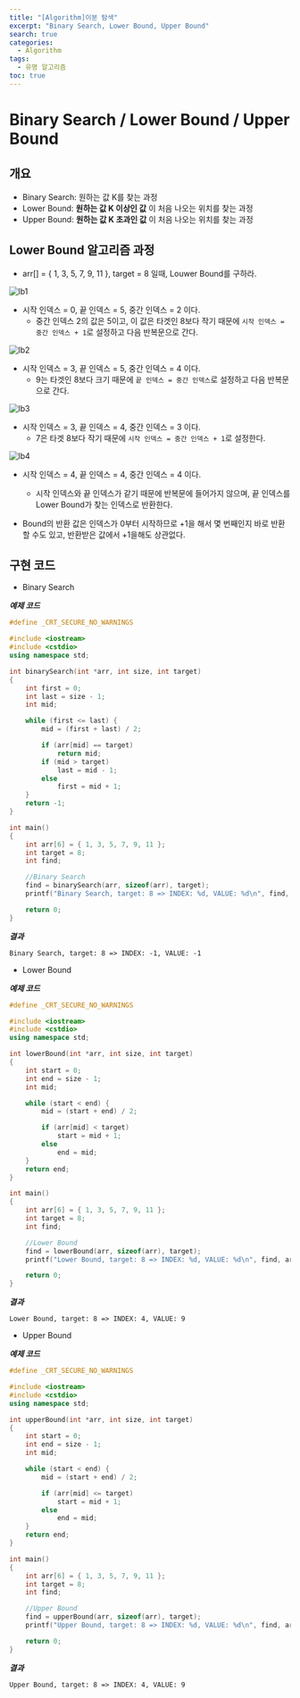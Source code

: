 ```yaml
---
title: "[Algorithm]이분 탐색"
excerpt: "Binary Search, Lower Bound, Upper Bound"
search: true
categories:
  - Algorithm
tags:
  - 유명 알고리즘
toc: true
---
```


# Binary Search / Lower Bound / Upper Bound

## 개요
- Binary Search: 원하는 값 K를 찾는 과정
- Lower Bound: **원하는 값 K 이상인 값** 이 처음 나오는 위치를 찾는 과정
- Upper Bound: **원하는 값 K 초과인 값** 이 처음 나오는 위치를 찾는 과정

## Lower Bound 알고리즘 과정
- arr[] = { 1, 3, 5, 7, 9, 11 }, target = 8 일때, Louwer Bound를 구하라.

![lb1](https://user-images.githubusercontent.com/34755287/46916196-34393600-cff2-11e8-8bf8-0ff58198875b.JPG)

- 시작 인덱스 = 0, 끝 인덱스 = 5, 중간 인덱스 = 2 이다.
  - 중간 인덱스 2의 값은 5이고, 이 값은 타겟인 8보다 작기 때문에 ```시작 인덱스 = 중간 인덱스 + 1```로 설정하고 다음 반복문으로 간다.

![lb2](https://user-images.githubusercontent.com/34755287/46916197-34393600-cff2-11e8-845c-918fcf1408d0.JPG)

- 시작 인덱스 = 3, 끝 인덱스 = 5, 중간 인덱스 = 4 이다.
  - 9는 타겟인 8보다 크기 때문에 ```끝 인덱스 = 중간 인덱스```로 설정하고 다음 반복문으로 간다.

![lb3](https://user-images.githubusercontent.com/34755287/46916198-34393600-cff2-11e8-873c-3b15b7db529e.JPG)

- 시작 인덱스 = 3, 끝 인덱스 = 4, 중간 인덱스 = 3 이다.
  - 7은 타겟 8보다 작기 때문에 ```시작 인덱스 = 중간 인덱스 + 1```로 설정한다.

![lb4](https://user-images.githubusercontent.com/34755287/46916199-34d1cc80-cff2-11e8-82aa-bf1f828808da.JPG)

- 시작 인덱스 = 4, 끝 인덱스 = 4, 중간 인덱스 = 4 이다.
  - 시작 인덱스와 끝 인덱스가 같기 때문에 반복문에 들어가지 않으며, 끝 인덱스를 Lower Bound가 찾는 인덱스로 반환한다.

- Bound의 반환 값은 인덱스가 0부터 시작하므로 +1을 해서 몇 번째인지 바로 반환할 수도 있고, 반환받은 값에서 +1을해도 상관없다.

## 구현 코드

- Binary Search

___예제 코드___

```cpp
#define _CRT_SECURE_NO_WARNINGS

#include <iostream>
#include <cstdio>
using namespace std;

int binarySearch(int *arr, int size, int target)
{
	int first = 0;
	int last = size - 1;
	int mid;

	while (first <= last) {
		mid = (first + last) / 2;

		if (arr[mid] == target)
			return mid;
		if (mid > target)
			last = mid - 1;
		else
			first = mid + 1;
	}
	return -1;
}

int main()
{
	int arr[6] = { 1, 3, 5, 7, 9, 11 };
	int target = 8;
	int find;

	//Binary Search
	find = binarySearch(arr, sizeof(arr), target);
	printf("Binary Search, target: 8 => INDEX: %d, VALUE: %d\n", find, find == -1 ? -1 : arr[find]);

	return 0;
}
```

___결과___

```
Binary Search, target: 8 => INDEX: -1, VALUE: -1
```

- Lower Bound

___예제 코드___

```cpp
#define _CRT_SECURE_NO_WARNINGS

#include <iostream>
#include <cstdio>
using namespace std;

int lowerBound(int *arr, int size, int target)
{
	int start = 0;
	int end = size - 1;
	int mid;

	while (start < end) {
		mid = (start + end) / 2;

		if (arr[mid] < target)
			start = mid + 1;
		else
			end = mid;
	}
	return end;
}

int main()
{
	int arr[6] = { 1, 3, 5, 7, 9, 11 };
	int target = 8;
	int find;

	//Lower Bound
	find = lowerBound(arr, sizeof(arr), target);
	printf("Lower Bound, target: 8 => INDEX: %d, VALUE: %d\n", find, arr[find]);

	return 0;
}
```

___결과___

```
Lower Bound, target: 8 => INDEX: 4, VALUE: 9
```

- Upper Bound

___예제 코드___

```cpp
#define _CRT_SECURE_NO_WARNINGS

#include <iostream>
#include <cstdio>
using namespace std;

int upperBound(int *arr, int size, int target)
{
	int start = 0;
	int end = size - 1;
	int mid;

	while (start < end) {
		mid = (start + end) / 2;

		if (arr[mid] <= target)
			start = mid + 1;
		else
			end = mid;
	}
	return end;
}

int main()
{
	int arr[6] = { 1, 3, 5, 7, 9, 11 };
	int target = 8;
	int find;

	//Upper Bound
	find = upperBound(arr, sizeof(arr), target);
	printf("Upper Bound, target: 8 => INDEX: %d, VALUE: %d\n", find, arr[find]);

	return 0;
}
```

___결과___

```
Upper Bound, target: 8 => INDEX: 4, VALUE: 9
```
